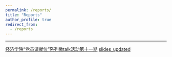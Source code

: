 ```yaml
---
permalink: /reports/
title: "Reports"
author_profile: true
redirect_from: 
  - /reports
---
```


---

[经济学院“党员请就位”系列微talk活动第十一期](https://mp.weixin.qq.com/s/j5UQw8osBOweX8q5gVQptg)  [slides_updated](http://xishanyu2.github.io/files/文献检索、管理与运用.pdf)
